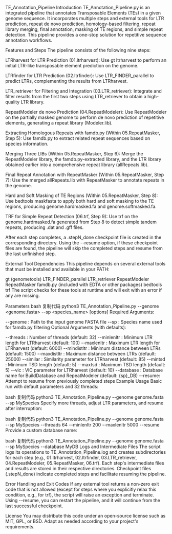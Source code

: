 TE_Annotation_Pipeline
Introduction
TE_Annotation_Pipeline.py is an integrated pipeline that annotates Transposable Elements (TEs) in a given genome sequence. It incorporates multiple steps and external tools for LTR prediction, repeat de novo prediction, homology-based filtering, repeat library merging, final annotation, masking of TE regions, and simple repeat detection. This pipeline provides a one-stop solution for repetitive sequence annotation workflows.

Features and Steps
The pipeline consists of the following nine steps:

LTRharvest for LTR Prediction (01.ltrharvest):
Use gt ltrharvest to perform an initial LTR-like transposable element prediction on the genome.

LTRfinder for LTR Prediction (02.ltrfinder):
Use LTR_FINDER_parallel to predict LTRs, complementing the results from LTRharvest.

LTR_retriever for Filtering and Integration (03.LTR_retriever):
Integrate and filter results from the first two steps using LTR_retriever to obtain a high-quality LTR library.

RepeatModeler de novo Prediction (04.RepeatModeler):
Use RepeatModeler on the partially masked genome to perform de novo prediction of repetitive elements, generating a repeat library (Modeler.lib).

Extracting Homologous Repeats with famdb.py (Within 05.RepeatMasker, Step 5):
Use famdb.py to extract related repeat sequences based on species information.

Merging Three LIBs (Within 05.RepeatMasker, Step 6):
Merge the RepeatModeler library, the famdb.py-extracted library, and the LTR library obtained earlier into a comprehensive repeat library (allRepeats.lib).

Final Repeat Annotation with RepeatMasker (Within 05.RepeatMasker, Step 7):
Use the merged allRepeats.lib with RepeatMasker to annotate repeats in the genome.

Hard and Soft Masking of TE Regions (Within 05.RepeatMasker, Step 8):
Use bedtools maskfasta to apply both hard and soft masking to the TE regions, producing genome.hardmasked.fa and genome.softmasked.fa.

TRF for Simple Repeat Detection (06.trf, Step 9):
Use trf on the genome.hardmasked.fa generated from Step 8 to detect simple tandem repeats, producing .dat and .gff files.

After each step completes, a .stepN_done checkpoint file is created in the corresponding directory. Using the --resume option, if these checkpoint files are found, the pipeline will skip the completed steps and resume from the last unfinished step.

External Tool Dependencies
This pipeline depends on several external tools that must be installed and available in your PATH:

gt (genometools)
LTR_FINDER_parallel
LTR_retriever
RepeatModeler
RepeatMasker
famdb.py (included with EDTA or other packages)
bedtools
trf
The script checks for these tools at runtime and will exit with an error if any are missing.

Parameters
bash
复制代码
python3 TE_Annotation_Pipeline.py --genome <genome.fasta> --sp <species_name> [options]
Required Arguments:

--genome <str>: Path to the input genome FASTA file
--sp <str>: Species name used for famdb.py filtering
Optional Arguments (with defaults):

--threads <int>: Number of threads (default: 32)
--minlenltr <int>: Minimum LTR length for LTRharvest (default: 100)
--maxlenltr <int>: Maximum LTR length for LTRharvest (default: 6000)
--mindistltr <int>: Minimum distance between LTRs (default: 1500)
--maxdistltr <int>: Maximum distance between LTRs (default: 25000)
--similar <int>: Similarity parameter for LTRharvest (default: 85)
--mintsd <int>: Minimum TSD length (default: 5)
--maxtsd <int>: Maximum TSD length (default: 5)
--vic <int>: VIC parameter for LTRharvest (default: 10)
--database <str>: Database name for BuildDatabase and RepeatModeler (default: {sp}_DB)
--resume: Attempt to resume from previously completed steps
Example Usage
Basic run with default parameters and 32 threads:

bash
复制代码
python3 TE_Annotation_Pipeline.py --genome genome.fasta --sp MySpecies
Specify more threads, adjust LTR parameters, and resume after interruption:

bash
复制代码
python3 TE_Annotation_Pipeline.py --genome genome.fasta --sp MySpecies --threads 64 --minlenltr 200 --maxlenltr 5000 --resume
Provide a custom database name:

bash
复制代码
python3 TE_Annotation_Pipeline.py --genome genome.fasta --sp MySpecies --database MyDB
Logs and Intermediate Files
The script logs its operations to TE_Annotation_Pipeline.log and creates subdirectories for each step (e.g., 01.ltrharvest, 02.ltrfinder, 03.LTR_retriever, 04.RepeatModeler, 05.RepeatMasker, 06.trf). Each step's intermediate files and results are stored in their respective directories. Checkpoint files (.stepN_done) indicate completed steps and facilitate resuming the pipeline.

Error Handling and Exit Codes
If any external tool returns a non-zero exit code that is not allowed (except for steps where you explicitly relax this condition, e.g., for trf), the script will raise an exception and terminate. Using --resume, you can restart the pipeline, and it will continue from the last successful checkpoint.

License
You may distribute this code under an open-source license such as MIT, GPL, or BSD. Adapt as needed according to your project's requirements.
